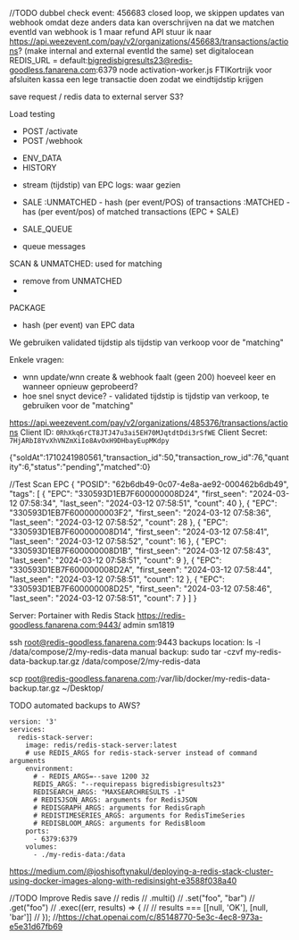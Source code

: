 //TODO
dubbel check event: 456683
closed loop, we skippen updates van webhook omdat deze anders data kan overschrijven na dat we matchen
eventId van webhook is 1 maar refund API stuur ik naar https://api.weezevent.com/pay/v2/organizations/456683/transactions/actions? (make internal and external eventId the same)
set digitalocean REDIS_URL = default:bigredisbigresults23@redis-goodless.fanarena.com:6379
node activation-worker.js FTIKortrijk
voor afsluiten kassa een lege transactie doen zodat we eindtijdstip krijgen

save request / redis data to external server S3?

Load testing
- POST /activate
- POST /webhook

* ENV_DATA
* HISTORY
 - stream (tijdstip) van EPC logs: waar gezien
* SALE
   :UNMATCHED
      - hash (per event/POS) of transactions
   :MATCHED
      - has (per event/pos) of matched transactions (EPC + SALE)

* SALE_QUEUE
- queue messages

SCAN & UNMATCHED: used for matching
- remove from UNMATCHED
- 

PACKAGE
 - hash (per event) van EPC data

We gebruiken validated tijdstip als tijdstip van verkoop voor de "matching"

Enkele vragen:
- wnn update/wnn create & webhook faalt (geen 200) hoeveel keer en wanneer opnieuw geprobeerd?
- hoe snel snyct device?
- validated tijdstip is tijdstip van verkoop, te gebruiken voor de "matching"


https://api.weezevent.com/pay/v2/organizations/485376/transactions/actions
Client ID: `0RhXkq6rCT8JTJ47u3ai5EH70MJqtdtDdi3rSfWE`
Client Secret: `7HjARbI8YvXhVNZmXiIo8AvOxH9DHbayEupMKdpy`

{"soldAt":1710241980561,"transaction_id":50,"transaction_row_id":76,"quantity":6,"status":"pending","matched":0}


//Test Scan EPC
{
  "POSID": "62b6db49-0c07-4e8a-ae92-000462b6db49",
  "tags": [
     {
        "EPC": "330593D1EB7F600000008D24",
        "first_seen": "2024-03-12 07:58:34",
        "last_seen": "2024-03-12 07:58:51",
        "count": 40
     },
     {
        "EPC": "330593D1EB7F6000000003F2",
        "first_seen": "2024-03-12 07:58:36",
        "last_seen": "2024-03-12 07:58:52",
        "count": 28
     },
     {
        "EPC": "330593D1EB7F600000008D14",
        "first_seen": "2024-03-12 07:58:41",
        "last_seen": "2024-03-12 07:58:52",
        "count": 16
     },
     {
        "EPC": "330593D1EB7F600000008D1B",
        "first_seen": "2024-03-12 07:58:43",
        "last_seen": "2024-03-12 07:58:51",
        "count": 9
     },
     {
        "EPC": "330593D1EB7F600000008D2A",
        "first_seen": "2024-03-12 07:58:44",
        "last_seen": "2024-03-12 07:58:51",
        "count": 12
     },
     {
        "EPC": "330593D1EB7F600000008D25",
        "first_seen": "2024-03-12 07:58:46",
        "last_seen": "2024-03-12 07:58:51",
        "count": 7
     }
  ]
}


Server: Portainer with Redis Stack
https://redis-goodless.fanarena.com:9443/
admin sm1819

ssh root@redis-goodless.fanarena.com:9443
backups location: ls -l /data/compose/2/my-redis-data
manual backup: sudo tar -czvf my-redis-data-backup.tar.gz /data/compose/2/my-redis-data

scp root@redis-goodless.fanarena.com:/var/lib/docker/my-redis-data-backup.tar.gz ~/Desktop/

TODO automated backups to AWS?

```
version: '3'
services:
  redis-stack-server:
    image: redis/redis-stack-server:latest
    # use REDIS_ARGS for redis-stack-server instead of command arguments
    environment:
      # - REDIS_ARGS=--save 1200 32
      REDIS_ARGS: "--requirepass bigredisbigresults23"
      REDISEARCH_ARGS: "MAXSEARCHRESULTS -1"
      # REDISJSON_ARGS: arguments for RedisJSON
      # REDISGRAPH_ARGS: arguments for RedisGraph
      # REDISTIMESERIES_ARGS: arguments for RedisTimeSeries
      # REDISBLOOM_ARGS: arguments for RedisBloom    
    ports:
      - 6379:6379
    volumes:
      - ./my-redis-data:/data
```

https://medium.com/@joshisoftynakul/deploying-a-redis-stack-cluster-using-docker-images-along-with-redisinsight-e3588f038a40

//TODO Improve Redis save
// redis
// .multi()
// .set("foo", "bar")
// .get("foo")
// .exec((err, results) => {
//   // results === [[null, 'OK'], [null, 'bar']]
// });
//https://chat.openai.com/c/85148770-5e3c-4ec8-973a-e5e31d67fb69